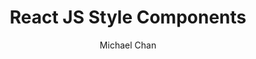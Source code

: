 ---
sections:
  - reactjs
link: 'https://www.youtube.com/watch?v=gNeavlJ7lNY'
title: 'React JS Style Components'
author: 'Michael Chan'
publishedAt: 2016-08-31T00:00:00.000Z
type:
  - video
  - talk
topics:
  - react_style
suggestedBy:
  - andreamangano
createdAt: 2018-03-12T22:10:34.456Z
reference: aHR0cHM6Ly93d3cueW91dHViZS5jb20vd2F0Y2g_dj1nTmVhdmxKN2xOWQ
slug: react-js-style-components-by-michael-chan
---